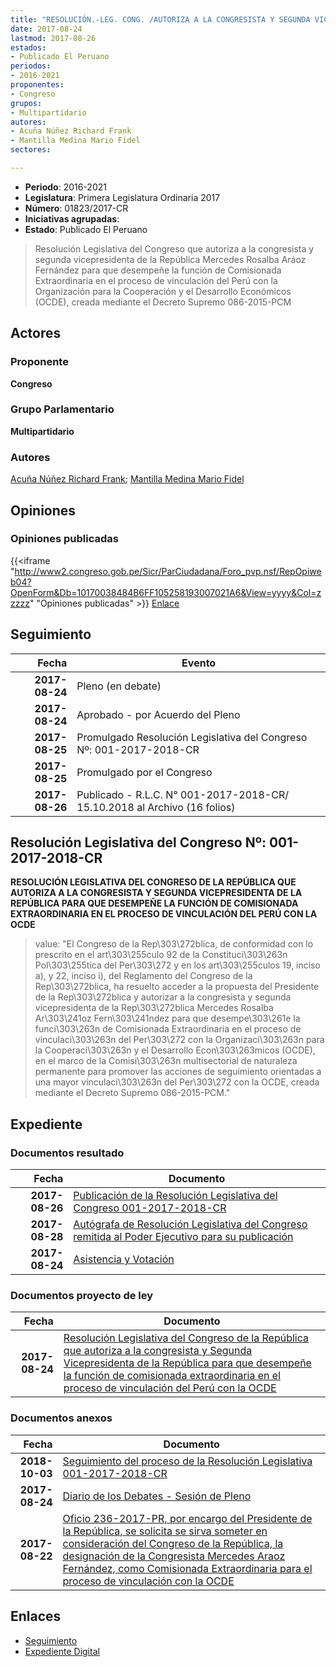 ```yaml
---
title: "RESOLUCIÓN.-LEG. CONG. /AUTORIZA A LA CONGRESISTA Y SEGUNDA VICEPRESIDENTA DE LA REPÚBLICA PARA QUE DESEMPEÑE LA FUNCIÓN DE COMISIONADA EXTRAORDINARIA EN EL PROCESO DE VINCULACIÓN DEL PERÚ CON LA OCDE"
date: 2017-08-24
lastmod: 2017-08-26
estados:
- Publicado El Peruano
periodos:
- 2016-2021
proponentes:
- Congreso
grupos:
- Multipartidario
autores:
- Acuña Núñez Richard Frank
- Mantilla Medina Mario Fidel
sectores:

---
```

- **Periodo**: 2016-2021
- **Legislatura**: Primera Legislatura Ordinaria 2017
- **Número**: 01823/2017-CR
- **Iniciativas agrupadas**: 
- **Estado**: Publicado El Peruano

> Resolución Legislativa del Congreso que autoriza a la congresista y segunda vicepresidenta de la República Mercedes Rosalba Aráoz Fernández para que desempeñe la función de Comisionada Extraordinaria en el proceso de vinculación del Perú con la Organización para la Cooperación y el Desarrollo Económicos (OCDE), creada mediante el Decreto Supremo 086-2015-PCM


## Actores

### Proponente

**Congreso**

### Grupo Parlamentario

**Multipartidario**

### Autores

[Acuña Núñez Richard Frank](mailto:mailto:racuna@congreso.gob.pe); [Mantilla Medina Mario Fidel](mailto:mailto:mmantilla@congreso.gob.pe)

## Opiniones

### Opiniones publicadas

{{<iframe "http://www2.congreso.gob.pe/Sicr/ParCiudadana/Foro_pvp.nsf/RepOpiweb04?OpenForm&Db=10170038484B6FF105258193007021A6&View=yyyy&Col=zzzzz" "Opiniones publicadas" >}}
[Enlace](http://www2.congreso.gob.pe/Sicr/ParCiudadana/Foro_pvp.nsf/RepOpiweb04?OpenForm&Db=10170038484B6FF105258193007021A6&View=yyyy&Col=zzzzz)


## Seguimiento

| Fecha | Evento |
|------:|--------|
| **2017-08-24** | Pleno (en debate) |
| **2017-08-24** | Aprobado - por Acuerdo del Pleno |
| **2017-08-25** | Promulgado Resolución Legislativa del Congreso Nº: 001-2017-2018-CR |
| **2017-08-25** | Promulgado por el Congreso |
| **2017-08-26** | Publicado - R.L.C. N° 001-2017-2018-CR/ 15.10.2018 al Archivo (16 folios) |

## Resolución Legislativa del Congreso Nº: 001-2017-2018-CR

**RESOLUCIÓN LEGISLATIVA DEL CONGRESO DE LA REPÚBLICA QUE AUTORIZA A LA CONGRESISTA Y SEGUNDA VICEPRESIDENTA DE LA REPÚBLICA PARA QUE DESEMPEÑE LA FUNCIÓN DE COMISIONADA EXTRAORDINARIA EN EL PROCESO DE VINCULACIÓN DEL PERÚ CON LA OCDE**

> value: "El Congreso de la Rep\303\272blica, de conformidad con lo prescrito en el art\303\255culo 92 de la Constituci\303\263n Pol\303\255tica del Per\303\272 y en los art\303\255culos 19, inciso a), y 22, inciso i), del Reglamento del Congreso de la Rep\303\272blica, ha resuelto acceder a la propuesta del Presidente de la Rep\303\272blica y autorizar a la congresista y segunda vicepresidenta de la Rep\303\272blica Mercedes Rosalba Ar\303\241oz Fern\303\241ndez para que desempe\303\261e la funci\303\263n de Comisionada Extraordinaria en el proceso de vinculaci\303\263n del Per\303\272 con la Organizaci\303\263n para la Cooperaci\303\263n y el Desarrollo Econ\303\263micos (OCDE), en el marco de la Comisi\303\263n multisectorial de naturaleza permanente para promover las acciones de seguimiento orientadas a una mayor vinculaci\303\263n del Per\303\272 con la OCDE, creada mediante el Decreto Supremo 086-2015-PCM."


## Expediente

### Documentos resultado

| Fecha | Documento |
|------:|-----------|
| **2017-08-26** | [Publicación de la Resolución Legislativa del Congreso 001-2017-2018-CR](http://www.leyes.congreso.gob.pe/Documentos/2016_2021/Resolucion_Legislativa_del_Congreso/RLC-001-2017-2018-CR.pdf) |
| **2017-08-28** | [Autógrafa de Resolución Legislativa del Congreso remitida al Poder Ejecutivo para su publicación](http://www.leyes.congreso.gob.pe/Documentos/2016_2021/Autografas/Resolucion_Legislativa_del_Congreso/AU0182320170824.pdf) |
| **2017-08-24** | [Asistencia y Votación](http://www.leyes.congreso.gob.pe/Documentos/2016_2021/Asistencia_y_Votacion/Proyectos_de_Ley/AV0182320170824.pdf) |

### Documentos proyecto de ley

| Fecha | Documento |
|------:|-----------|
| **2017-08-24** | [Resolución Legislativa del Congreso de la República que autoriza a la congresista y Segunda Vicepresidenta de la República para que desempeñe la función de comisionada extraordinaria en el proceso de vinculación del Perú con la OCDE](http://www.leyes.congreso.gob.pe/Documentos/2016_2021/Proyectos_de_Ley_y_de_Resoluciones_Legislativas/PL0182320170824..pdf) |

### Documentos anexos

| Fecha | Documento |
|------:|-----------|
| **2018-10-03** | [Seguimiento del proceso de la Resolución Legislativa 001-2017-2018-CR](http://www.leyes.congreso.gob.pe/Documentos/2016_2021/Seguimiento_de_Proyectos_de_Ley/01823PL20181003.pdf) |
| **2017-08-24** | [Diario de los Debates - Sesión de Pleno](http://www2.congreso.gob.pe/Sicr/DiarioDebates/Publicad.nsf/SesionesPleno/05256D6E0073DFE905258187005DAE62/$FILE/PLO-2017-6.pdf) |
| **2017-08-22** | [Oficio 236-2017-PR, por encargo del Presidente de la República, se solicita se sirva someter en consideración del Congreso de la República, la designación de la Congresista Mercedes Araoz Fernández, como Comisionada Extraordinaria para el proceso de vinculación con la OCDE](http://www.leyes.congreso.gob.pe/Documentos/2016_2021/Oficios/Poder_Ejecutivo/OFICIO-236-2017-PR.pdf) |

## Enlaces

- [Seguimiento](http://www2.congreso.gob.pe/Sicr/TraDocEstProc/CLProLey2016.nsf/f7fff46988ca05b1052578e100829cc7/365bbeac4828c037052581870008366c?OpenDocument)
- [Expediente Digital](http://www2.congreso.gob.pe/Sicr/TraDocEstProc/CLProLey2016.nsf/f7fff46988ca05b1052578e100829cc7/365bbeac4828c037052581870008366c?OpenDocument&Click=05257FB7005EB655.eb71d0cf91d8294e05256cdf006b5706/$Body/0.1C6C)

